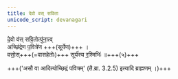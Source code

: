 ```yaml
---
title: देवो वस् सविता
unicode_script: devanagari
---
```



दे॒वो व॑स् सवि॒तोत्पु॑ना॒त्व्  
अच्छि॑द्रेण प॒वित्रे॑ण +++(सूर्येण)+++ ।   
वसो॒स्+++(=वासहेतोः)+++ सूर्य॑स्य र॒श्मिभिः॑  ॥+++(५)+++

+++('असौ वा आदित्योच्छिद्रं पवित्रम्' (तै.ब्रा. 3.2.5) इत्यादि ब्राह्मणम् ।)+++
